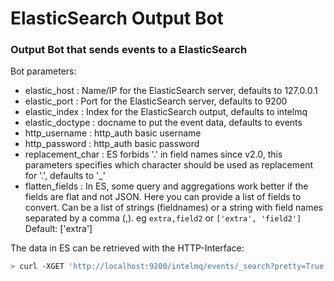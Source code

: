 # ElasticSearch Output Bot

### Output Bot that sends events to a ElasticSearch


Bot parameters:

* elastic_host       : Name/IP for the ElasticSearch server, defaults to 127.0.0.1
* elastic_port       : Port for the ElasticSearch server, defaults to 9200
* elastic_index      : Index for the ElasticSearch output, defaults to intelmq
* elastic_doctype    : docname to put the event data, defaults to events
* http_username      : http_auth basic username
* http_password      : http_auth basic password
* replacement_char   : ES forbids '.' in field names since v2.0, this parameters specifies which character should be used as replacement for '.', defaults to '_'
* flatten_fields     : In ES, some query and aggregations work better if the fields are flat and not JSON. Here you can provide a list of fields to convert.
                       Can be a list of strings (fieldnames) or a string with field names separated by a comma (,). eg `extra,field2` or `['extra', 'field2']`
                       Default: ['extra']

The data in ES can be retrieved with the HTTP-Interface:

```bash
> curl -XGET 'http://localhost:9200/intelmq/events/_search?pretty=True'
```
